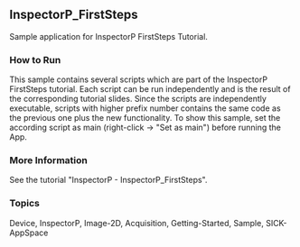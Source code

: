 ## InspectorP_FirstSteps
Sample application for InspectorP FirstSteps Tutorial.
### How to Run
This sample contains several scripts which are part of the InspectorP FirstSteps
tutorial. Each script can be run independently and is the result of the corresponding
tutorial slides.
Since the scripts are independently executable, scripts with higher prefix number
contains the same code as the previous one plus the new functionality.
To show this sample, set the according script as main (right-click -> "Set as main")
before running the App.
### More Information
See the tutorial "InspectorP - InspectorP_FirstSteps".

### Topics
Device, InspectorP, Image-2D, Acquisition, Getting-Started, Sample, SICK-AppSpace